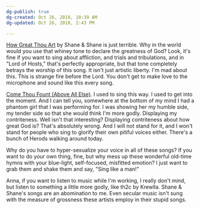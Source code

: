 ```yaml
---
dg-publish: true
dg-created: Oct 26, 2018, 10:39 AM
dg-updated: Oct 26, 2018, 2:43 PM

---
```


[How Great Thou Art](https://www.youtube.com/watch?time_continue=69&v=2ly4FptrScQ&t=3m21s) by Shane & Shane is just terrible. Why in the world would you use that whiney tone to declare the greatness of God? Look, it's fine if you want to sing about affliction, and trials and tribulations, and in "Lord of Hosts," that's perfectly appropriate, but that tone completely betrays the worship of this song. It isn't just artistic liberty. I'm mad about this. This is strange fire before the Lord. You don't get to make love to the microphone and sound like this every song.

[Come Thou Fount (Above All Else)](https://www.youtube.com/watch?v=SQ0t3l1b1e8). I used to sing this way. I used to get into the moment. And I can tell you, somewhere at the bottom of my mind I had a phantom girl that I was performing for. I was showing her my humble side, my tender side so that she would think I'm more godly. Displaying my contriteness. Well isn't that interesting? Displaying contriteness about how great God is? That's absolutely wrong. And I will not stand for it, and I won't stand for people who sing to glorify their own pitiful voices either. There's a bunch of Herods walking around today.

Why do you have to hyper-sexualize your voice in all of these songs? If you want to do your own thing, fine, but why mess up these wonderful old-time hymns with your blue-light, self-focused, misfitted emotion? I just want to grab them and shake them and say, "Sing like a man!"

Anna, if you want to listen to music while I'm working, I really don't mind, but listen to something a little more godly, like th2c by Krewlla. Shane & Shane's songs are an abomination to me. Even secular music isn't sung with the measure of grossness these artists employ in their stupid songs.


